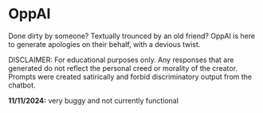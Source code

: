 # OppAI
Done dirty by someone? Textually trounced by an old friend? OppAI is here to generate apologies on their behalf, with a devious twist.

DISCLAIMER: For educational purposes only. Any responses that are generated do not reflect the personal creed or morality of the creator. Prompts were created satirically and forbid discriminatory output from the chatbot.

**11/11/2024:** very buggy and not currently functional
